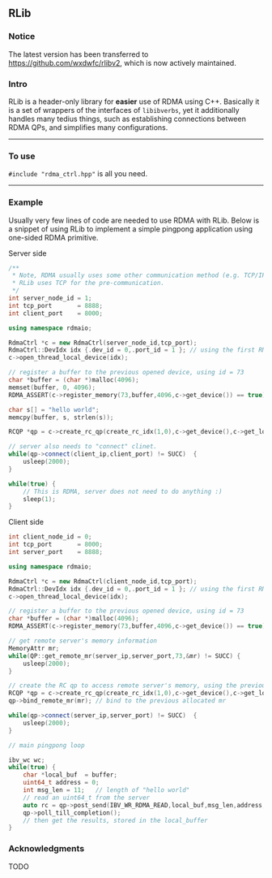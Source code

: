 ## RLib

### Notice
The latest version has been transferred to https://github.com/wxdwfc/rlibv2, which is now actively maintained. 

### Intro

RLib is a header-only library for **easier** use of RDMA using C++. Basically it is a set of wrappers of the interfaces of `libibverbs`, 
yet it additionally handles many tedius things, such as establishing connections between RDMA QPs, and simplifies many configurations.

------

### To use

`#include "rdma_ctrl.hpp"` is all you need.

------

### Example

Usually very few lines of code are needed to use RDMA with RLib. Below is a snippet of using RLib to implement a 
simple pingpong application using one-sided RDMA primitive.

Server side
```c++
/**
 * Note, RDMA usually uses some other communication method (e.g. TCP/IP) to exchange QP informations.
 * RLib uses TCP for the pre-communication.
 */
int server_node_id = 1;
int tcp_port       = 8888;
int client_port    = 8000;

using namespace rdmaio;

RdmaCtrl *c = new RdmaCtrl(server_node_id,tcp_port);
RdmaCtrl::DevIdx idx {.dev_id = 0,.port_id = 1 }; // using the first RNIC's first port
c->open_thread_local_device(idx);

// register a buffer to the previous opened device, using id = 73
char *buffer = (char *)malloc(4096);
memset(buffer, 0, 4096);
RDMA_ASSERT(c->register_memory(73,buffer,4096,c->get_device()) == true);

char s[] = "hello world";
memcpy(buffer, s, strlen(s));

RCQP *qp = c->create_rc_qp(create_rc_idx(1,0),c->get_device(),c->get_local_mr(73));

// server also needs to "connect" clinet.
while(qp->connect(client_ip,client_port) != SUCC)  {
    usleep(2000);
}

while(true) {
    // This is RDMA, server does not need to do anything :)
    sleep(1);
}
```

Client side
```c++
int client_node_id = 0;
int tcp_port       = 8000;
int server_port    = 8888;

using namespace rdmaio;

RdmaCtrl *c = new RdmaCtrl(client_node_id,tcp_port);
RdmaCtrl::DevIdx idx {.dev_id = 0,.port_id = 1 }; // using the first RNIC's first port
c->open_thread_local_device(idx);

// register a buffer to the previous opened device, using id = 73
char *buffer = (char *)malloc(4096);
RDMA_ASSERT(c->register_memory(73,buffer,4096,c->get_device()) == true);

// get remote server's memory information
MemoryAttr mr;
while(QP::get_remote_mr(server_ip,server_port,73,&mr) != SUCC) {
    usleep(2000);
}

// create the RC qp to access remote server's memory, using the previous registered memory
RCQP *qp = c->create_rc_qp(create_rc_idx(1,0),c->get_device(),c->get_local_mr(73));
qp->bind_remote_mr(mr); // bind to the previous allocated mr

while(qp->connect(server_ip,server_port) != SUCC)  {
    usleep(2000);
}

// main pingpong loop

ibv_wc wc;
while(true) {
    char *local_buf  = buffer;
    uint64_t address = 0;
    int msg_len = 11;   // length of "hello world"
    // read an uint64_t from the server
    auto rc = qp->post_send(IBV_WR_RDMA_READ,local_buf,msg_len,address,IBV_SEND_SIGNALED);
    qp->poll_till_completion();
    // then get the results, stored in the local_buffer
}

```

### Acknowledgments
TODO
